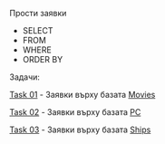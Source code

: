 Прости заявки
- SELECT
- FROM
- WHERE
- ORDER BY

Задачи:

[Task 01](https://github.com/vkraynova/Databases/blob/main/sem.01/task.01.sql) - Заявки върху базата [Movies](https://github.com/vkraynova/Databases/blob/main/Movies-MSSQL.sql)

[Task 02](https://github.com/vkraynova/Databases/blob/main/sem.01/task.02.sql) - Заявки върху базата [PC](https://github.com/vkraynova/Databases/blob/main/PC-MSSQL.sql)

[Task 03](https://github.com/vkraynova/Databases/blob/main/sem.01/task.03.sql) - Заявки върху базата [Ships](https://github.com/vkraynova/Databases/blob/main/Ships-MSSQL.sql)

